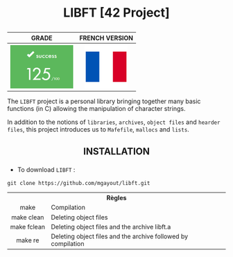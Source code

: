 # <p align="center">LIBFT [42 Project]</p>

<div align="center">
	<table>
		<tr><th>GRADE</th>
		<th>FRENCH VERSION</th></tr>
		<tr><th><img src="https://github.com/mgayout/mgayout/blob/main/img/note/125.png" height="100"></th>
		<th><a href= "https://github.com/mgayout/libft"><img src="https://github.com/mgayout/mgayout/blob/main/img/french.png" height="100"></a></th></tr>
	</table>
</div>

The `LIBFT` project is a personal library bringing together many basic functions (in C) allowing the manipulation of character strings.

In addition to the notions of `libraries`, `archives`, `object files` and `hearder files`, this project introduces us to `Mafefile`, `mallocs` and `lists`.

## <p> </p>

## <p align="center">INSTALLATION</p>

* To download `LIBFT` :

```shell
git clone https://github.com/mgayout/libft.git
```
<div align="center">
	<table>
		<tr><th colspan="2" align="center">Règles</th></tr>
		<tr><td align="center">make</td>
		<td>Compilation</td></tr>
		<tr><td align="center">make clean</td>
		<td>Deleting object files</td></tr>
		<tr><td align="center">make fclean</td>
		<td>Deleting object files and the archive libft.a</td></tr>
		<tr><td align="center">make re</td>
		<td>Deleting object files and the archive followed by compilation</td></tr>
	</table>
</div>